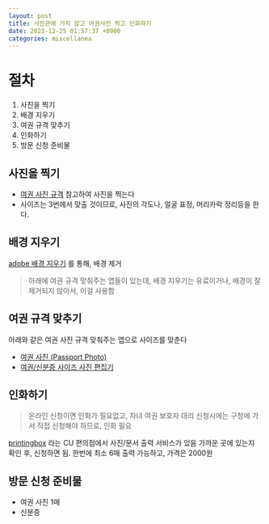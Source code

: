 ```yaml
---
layout: post
title: 사진관에 가지 않고 여권사진 찍고 인화하기
date: 2023-12-25 01:57:37 +0900
categories: miscellanea
---
```


# 절차
1. 사진을 찍기
2. 배경 지우기
3. 여권 규격 맞추기
4. 인화하기
5. 방문 신청 준비물


## 사진을 찍기
- [여권 사진 규격](https://www.passport.go.kr/home/kor/contents.do?menuPos=32) 참고하여 사진을 찍는다
- 사이즈는 3번에서 맞출 것이므로, 사진의 각도나, 얼굴 표정, 머리카락 정리등을 한다.

## 배경 지우기
[adobe 배경 지우기](https://www.adobe.com/kr/express/feature/image/remove-background)
를 통해, 배경 제거
> 아래에 여권 규격 맞춰주는 앱들이 있는데, 배경 지우기는 유료이거나, 배경이 잘 제거되지 않아서, 이걸 사용함

## 여권 규격 맞추기
아래와 같은 여권 사진 규격 맞춰주는 앱으로 사이즈를 맞춘다
- [여권 사진 (Passport Photo)](https://play.google.com/store/apps/details?id=de.vsmedia.biometricpassportphoto)
- [여권/신분증 사이즈 사진 편집기](https://play.google.com/store/apps/details?id=np.com.njs.autophotos)

## 인화하기
> 온라인 신청이면 인화가 필요없고,
자녀 여권 보호자 대리 신청시에는 구청에 가서 직접 신청해야 하므로, 인화 필요

[printingbox](https://printingbox.kr/index.php) 라는 CU 편의점에서 사진/문서 출력 서비스가 있음
가까운 곳에 있는지 확인 후, 신청하면 됨.
한번에 최소 6매 출력 가능하고, 가격은 2000원


## 방문 신청 준비물
- 여권 사진 1매
- 신분증
